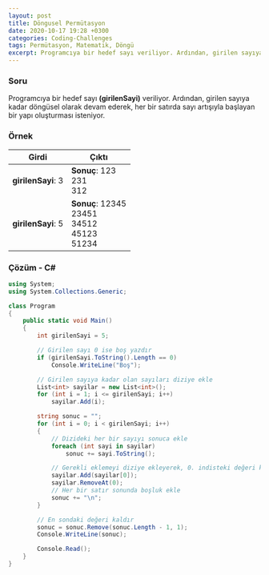 ```yaml
---
layout: post
title: Döngusel Permütasyon
date: 2020-10-17 19:28 +0300
categories: Coding-Challenges
tags: Permütasyon, Matematik, Döngü
excerpt: Programcıya bir hedef sayı veriliyor. Ardından, girilen sayıya kadar döngüsel olarak devam ederek, her bir satırda sayı artışıyla başlayan bir yapı oluşturması isteniyor...
---
```

### Soru
Programcıya bir hedef sayı **(girilenSayi)** veriliyor. Ardından, girilen sayıya kadar döngüsel olarak devam ederek, her bir satırda sayı artışıyla başlayan bir yapı oluşturması isteniyor.

### Örnek

| Girdi              | Çıktı                                                        |
|--------------------|--------------------------------------------------------------|
| **girilenSayi**: 3 | **Sonuç**: 123 <br> 231 <br> 312                             |
| **girilenSayi**: 5 | **Sonuç**: 12345 <br> 23451 <br> 34512 <br> 45123 <br> 51234 |

### Çözüm - C#
```csharp
using System;
using System.Collections.Generic;

class Program
{
    public static void Main()
    {
        int girilenSayi = 5;

        // Girilen sayı 0 ise boş yazdır
        if (girilenSayi.ToString().Length == 0)
            Console.WriteLine("Boş");

        // Girilen sayıya kadar olan sayıları diziye ekle
        List<int> sayilar = new List<int>();
        for (int i = 1; i <= girilenSayi; i++)
            sayilar.Add(i);

        string sonuc = "";
        for (int i = 0; i < girilenSayi; i++)
        {
            // Dizideki her bir sayıyı sonuca ekle
            foreach (int sayi in sayilar)
                sonuc += sayi.ToString();

            // Gerekli eklemeyi diziye ekleyerek, 0. indisteki değeri kaldır
            sayilar.Add(sayilar[0]);
            sayilar.RemoveAt(0);
            // Her bir satır sonunda boşluk ekle
            sonuc += "\n";
        }

        // En sondaki değeri kaldır
        sonuc = sonuc.Remove(sonuc.Length - 1, 1);
        Console.WriteLine(sonuc);

        Console.Read();
    }
}
```